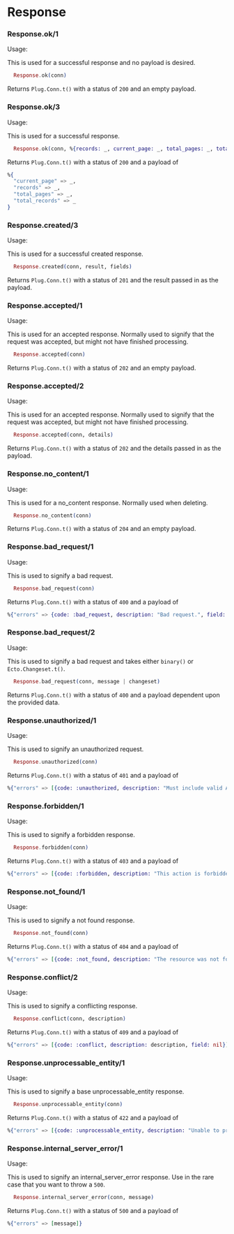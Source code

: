 # Response

### Response.ok/1

Usage:

This is used for a successful response and no payload is desired.

```elixir
  Response.ok(conn)
```

Returns `Plug.Conn.t()` with a status of `200` and an empty payload.

### Response.ok/3

Usage:

This is used for a successful response.

```elixir
  Response.ok(conn, %{records: _, current_page: _, total_pages: _, total_records: _}, fields)
```

Returns `Plug.Conn.t()` with a status of `200` and a payload of

```elixir
%{
  "current_page" => _,
  "records" => _,
  "total_pages" => _,
  "total_records" => _
}
```

### Response.created/3

Usage:

This is used for a successful created response.

```elixir
  Response.created(conn, result, fields)
```

Returns `Plug.Conn.t()` with a status of `201` and the result passed in as the payload.

### Response.accepted/1

Usage:

This is used for an accepted response. Normally used to signify that the request was accepted, but might not have finished processing.

```elixir
  Response.accepted(conn)
```

Returns `Plug.Conn.t()` with a status of `202` and an empty payload.

### Response.accepted/2

Usage:

This is used for an accepted response. Normally used to signify that the request was accepted, but might not have finished processing.

```elixir
  Response.accepted(conn, details)
```

Returns `Plug.Conn.t()` with a status of `202` and the details passed in as the payload.

### Response.no_content/1

Usage:

This is used for a no_content response. Normally used when deleting.

```elixir
  Response.no_content(conn)
```

Returns `Plug.Conn.t()` with a status of `204` and an empty payload.

### Response.bad_request/1

Usage:

This is used to signify a bad request.

```elixir
  Response.bad_request(conn)
```

Returns `Plug.Conn.t()` with a status of `400` and a payload of

```elixir
%{"errors" => {code: :bad_request, description: "Bad request.", field: nil}
```

### Response.bad_request/2

Usage:

This is used to signify a bad request and takes either `binary()` or `Ecto.Changeset.t()`.

```elixir
  Response.bad_request(conn, message | changeset)
```

Returns `Plug.Conn.t()` with a status of `400` and a payload dependent upon the provided data.

### Response.unauthorized/1

Usage:

This is used to signify an unauthorized request.

```elixir
  Response.unauthorized(conn)
```

Returns `Plug.Conn.t()` with a status of `401` and a payload of

```elixir
%{"errors" => [{code: :unauthorized, description: "Must include valid Authorization credentials", field: nil}]}
```

### Response.forbidden/1

Usage:

This is used to signify a forbidden response.

```elixir
  Response.forbidden(conn)
```

Returns `Plug.Conn.t()` with a status of `403` and a payload of

```elixir
%{"errors" => [{code: :forbidden, description: "This action is forbidden.", field: nil}]}
```

### Response.not_found/1

Usage:

This is used to signify a not found response.

```elixir
  Response.not_found(conn)
```

Returns `Plug.Conn.t()` with a status of `404` and a payload of

```elixir
%{"errors" => [{code: :not_found, description: "The resource was not found.", field: nil}]}
```

### Response.conflict/2

Usage:

This is used to signify a conflicting response.

```elixir
  Response.conflict(conn, description)
```

Returns `Plug.Conn.t()` with a status of `409` and a payload of

```elixir
%{"errors" => [{code: :conflict, description: description, field: nil}]}
```

### Response.unprocessable_entity/1

Usage:

This is used to signify a base unprocessable_entity response.

```elixir
  Response.unprocessable_entity(conn)
```

Returns `Plug.Conn.t()` with a status of `422` and a payload of

```elixir
%{"errors" => [{code: :unprocessable_entity, description: "Unable to process change.", field: nil}]}
```

### Response.internal_server_error/1

Usage:

This is used to signify an internal_server_error response. Use in the rare case that you want to throw a `500`.

```elixir
  Response.internal_server_error(conn, message)
```

Returns `Plug.Conn.t()` with a status of `500` and a payload of

```elixir
%{"errors" => [message]}
```
